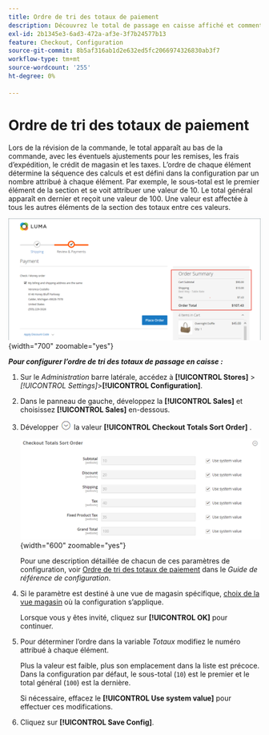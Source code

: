 ```yaml
---
title: Ordre de tri des totaux de paiement
description: Découvrez le total de passage en caisse affiché et comment configurer l’ordre de tri des totaux de passage en caisse dans le résumé de la commande.
exl-id: 2b1345e3-6ad3-472a-af3e-3f7b24577b13
feature: Checkout, Configuration
source-git-commit: 8b5af316ab1d2e632ed5fc2066974326830ab3f7
workflow-type: tm+mt
source-wordcount: '255'
ht-degree: 0%

---
```


# Ordre de tri des totaux de paiement

Lors de la révision de la commande, le total apparaît au bas de la commande, avec les éventuels ajustements pour les remises, les frais d’expédition, le crédit de magasin et les taxes. L’ordre de chaque élément détermine la séquence des calculs et est défini dans la configuration par un nombre attribué à chaque élément. Par exemple, le sous-total est le premier élément de la section et se voit attribuer une valeur de 10. Le total général apparaît en dernier et reçoit une valeur de 100. Une valeur est affectée à tous les autres éléments de la section des totaux entre ces valeurs.

![Résumé de la commande affiche le total du passage en caisse](./assets/storefront-checkout-totals.png){width="700" zoomable="yes"}

**_Pour configurer l’ordre de tri des totaux de passage en caisse :_**

1. Sur le _Administration_ barre latérale, accédez à **[!UICONTROL Stores]** > _[!UICONTROL Settings]_>**[!UICONTROL Configuration]**.

1. Dans le panneau de gauche, développez la **[!UICONTROL Sales]** et choisissez **[!UICONTROL Sales]** en-dessous.

1. Développer ![Sélecteur d’extension](../assets/icon-display-expand.png) la valeur **[!UICONTROL Checkout Totals Sort Order]** .

   ![Options de totaux de passage en caisse numérotées pour déterminer l’ordre de tri](../configuration-reference/sales/assets/sales-checkout-totals-sort-order.png){width="600" zoomable="yes"}

   Pour une description détaillée de chacun de ces paramètres de configuration, voir [Ordre de tri des totaux de paiement](../configuration-reference/sales/sales.md#checkout-totals-sort-order) dans le _Guide de référence de configuration_.

1. Si le paramètre est destiné à une vue de magasin spécifique, [choix de la vue magasin](../configuration-reference/scope-change.md#set-the-scope) où la configuration s’applique.

   Lorsque vous y êtes invité, cliquez sur **[!UICONTROL OK]** pour continuer.

1. Pour déterminer l’ordre dans la variable _Totaux_ modifiez le numéro attribué à chaque élément.

   Plus la valeur est faible, plus son emplacement dans la liste est précoce. Dans la configuration par défaut, le sous-total (`10`) est le premier et le total général (`100`) est la dernière.

   Si nécessaire, effacez le **[!UICONTROL Use system value]** pour effectuer ces modifications.

1. Cliquez sur **[!UICONTROL Save Config]**.

